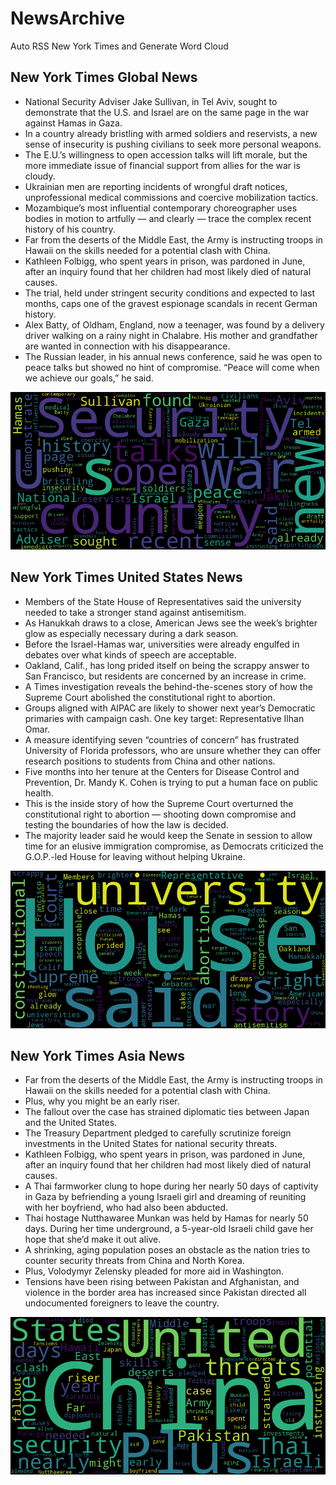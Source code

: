# NewsArchive
Auto RSS New York Times and Generate Word Cloud

## New York Times Global News
* National Security Adviser Jake Sullivan, in Tel Aviv, sought to demonstrate that the U.S. and Israel are on the same page in the war against Hamas in Gaza.
* In a country already bristling with armed soldiers and reservists, a new sense of insecurity is pushing civilians to seek more personal weapons.
* The E.U.’s willingness to open accession talks will lift morale, but the more immediate issue of financial support from allies for the war is cloudy.
* Ukrainian men are reporting incidents of wrongful draft notices, unprofessional medical commissions and coercive mobilization tactics.
* Mozambique’s most influential contemporary choreographer uses bodies in motion to artfully — and clearly — trace the complex recent history of his country.
* Far from the deserts of the Middle East, the Army is instructing troops in Hawaii on the skills needed for a potential clash with China.
* Kathleen Folbigg, who spent years in prison, was pardoned in June, after an inquiry found that her children had most likely died of natural causes.
* The trial, held under stringent security conditions and expected to last months, caps one of the gravest espionage scandals in recent German history.
* Alex Batty, of Oldham, England, now a teenager, was found by a delivery driver walking on a rainy night in Chalabre. His mother and grandfather are wanted in connection with his disappearance.
* The Russian leader, in his annual news conference, said he was open to peace talks but showed no hint of compromise. “Peace will come when we achieve our goals,” he said.

![Global](./global.png)
## New York Times United States News
* Members of the State House of Representatives said the university needed to take a stronger stand against antisemitism.
* As Hanukkah draws to a close, American Jews see the week’s brighter glow as especially necessary during a dark season.
* Before the Israel-Hamas war, universities were already engulfed in debates over what kinds of speech are acceptable.
* Oakland, Calif., has long prided itself on being the scrappy answer to San Francisco, but residents are concerned by an increase in crime.
* A Times investigation reveals the behind-the-scenes story of how the Supreme Court abolished the constitutional right to abortion.
* Groups aligned with AIPAC are likely to shower next year’s Democratic primaries with campaign cash. One key target: Representative Ilhan Omar.
* A measure identifying seven “countries of concern”  has frustrated University of Florida professors, who are unsure whether they can offer research positions to students from China and other nations.
* Five months into her tenure at the Centers for Disease Control and Prevention, Dr. Mandy K. Cohen is trying to put a human face on public health.
* This is the inside story of how the Supreme Court overturned the constitutional right to abortion — shooting down compromise and testing the boundaries of how the law is decided.
* The majority leader said he would keep the Senate in session to allow time for an elusive immigration compromise, as Democrats criticized the G.O.P.-led House for leaving without helping Ukraine.

![US](./usnews.png)
## New York Times Asia News
* Far from the deserts of the Middle East, the Army is instructing troops in Hawaii on the skills needed for a potential clash with China.
* Plus, why you might be an early riser.
* The fallout over the case has strained diplomatic ties between Japan and the United States.
* The Treasury Department pledged to carefully scrutinize foreign investments in the United States for national security threats.
* Kathleen Folbigg, who spent years in prison, was pardoned in June, after an inquiry found that her children had most likely died of natural causes.
* A Thai farmworker clung to hope during her nearly 50 days of captivity in Gaza by befriending a young Israeli girl and dreaming of reuniting with her boyfriend, who had also been abducted.
* Thai hostage Nutthawaree Munkan was held by Hamas for nearly 50 days. During her time underground, a 5-year-old Israeli child gave her hope that she’d make it out alive.
* A shrinking, aging population poses an obstacle as the nation tries to counter security threats from China and North Korea.
* Plus, Volodymyr Zelensky pleaded for more aid in Washington.
* Tensions have been rising between Pakistan and Afghanistan, and violence in the border area has increased since Pakistan directed all undocumented foreigners to leave the country.

![Asian](./asian.png)

